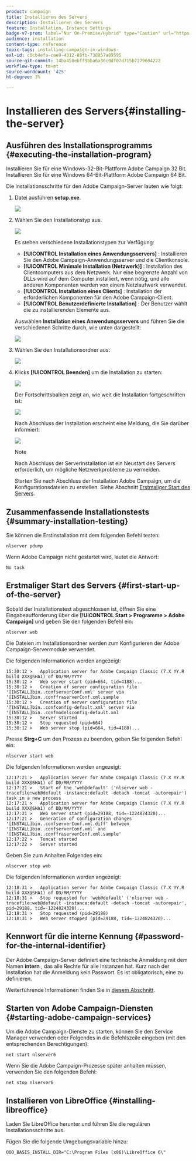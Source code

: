 ```yaml
---
product: campaign
title: Installieren des Servers
description: Installieren des Servers
feature: Installation, Instance Settings
badge-v7-prem: label="Nur On-Premise/Hybrid" type="Caution" url="https://experienceleague.adobe.com/docs/campaign-classic/using/installing-campaign-classic/architecture-and-hosting-models/hosting-models-lp/hosting-models.html?lang=de" tooltip="Gilt nur für Hybrid- und On-Premise-Bereitstellungen"
audience: installation
content-type: reference
topic-tags: installing-campaign-in-windows-
exl-id: c0cb4efa-cae9-4312-88fb-738857a89595
source-git-commit: 14ba450ebff9bba6a36c0df07d715b7279604222
workflow-type: tm+mt
source-wordcount: '425'
ht-degree: 3%

---
```


# Installieren des Servers{#installing-the-server}



## Ausführen des Installationsprogramms {#executing-the-installation-program}

Installieren Sie für eine Windows-32-Bit-Plattform Adobe Campaign 32 Bit. Installieren Sie für eine Windows 64-Bit-Plattform Adobe Campaign 64 Bit.

Die Installationsschritte für den Adobe Campaign-Server lauten wie folgt:

1. Datei ausführen **setup.exe**.

   ![](assets/s_ncs_install_installer_01.png)

1. Wählen Sie den Installationstyp aus.

   ![](assets/s_ncs_install_installer_01a.png)

   Es stehen verschiedene Installationstypen zur Verfügung:

   * **[!UICONTROL Installation eines Anwendungsservers]** : Installieren Sie den Adobe Campaign-Anwendungsserver und die Clientkonsole.
   * **[!UICONTROL Minimale Installation (Netzwerk)]** : Installation des Clientcomputers aus dem Netzwerk. Nur eine begrenzte Anzahl von DLLs wird auf dem Computer installiert, wenn nötig, und alle anderen Komponenten werden von einem Netzlaufwerk verwendet.
   * **[!UICONTROL Installation eines Clients]** : Installation der erforderlichen Komponenten für den Adobe Campaign-Client.
   * **[!UICONTROL Benutzerdefinierte Installation]** : Der Benutzer wählt die zu installierenden Elemente aus.

   Auswählen **Installation eines Anwendungsservers** und führen Sie die verschiedenen Schritte durch, wie unten dargestellt:

   ![](assets/s_ncs_install_installer_02.png)

1. Wählen Sie den Installationsordner aus:

   ![](assets/s_ncs_install_installer_03.png)

1. Klicks **[!UICONTROL Beenden]** um die Installation zu starten:

   ![](assets/s_ncs_install_installer_04.png)

   Der Fortschrittsbalken zeigt an, wie weit die Installation fortgeschritten ist:

   ![](assets/s_ncs_install_installer_05.png)

   Nach Abschluss der Installation erscheint eine Meldung, die Sie darüber informiert:

   ![](assets/s_ncs_install_installer_06.png)

   >[!NOTE]
   >
   >Nach Abschluss der Serverinstallation ist ein Neustart des Servers erforderlich, um mögliche Netzwerkprobleme zu vermeiden.

   Starten Sie nach Abschluss der Installation Adobe Campaign, um die Konfigurationsdateien zu erstellen. Siehe Abschnitt [Erstmaliger Start des Servers](#first-start-up-of-the-server).

## Zusammenfassende Installationstests {#summary-installation-testing}

Sie können die Erstinstallation mit dem folgenden Befehl testen:

```
nlserver pdump
```

Wenn Adobe Campaign nicht gestartet wird, lautet die Antwort:

```
No task
```

## Erstmaliger Start des Servers {#first-start-up-of-the-server}

Sobald der Installationstest abgeschlossen ist, öffnen Sie eine Eingabeaufforderung über die **[!UICONTROL Start > Programme > Adobe Campaign]** und geben Sie den folgenden Befehl ein:

```
nlserver web
```

Die Dateien im Installationsordner werden zum Konfigurieren der Adobe Campaign-Servermodule verwendet.

Die folgenden Informationen werden angezeigt:

```
15:30:12 >   Application server for Adobe Campaign Classic (7.X YY.R build XXX@SHA1) of DD/MM/YYYY
15:30:12 >   Web server start (pid=664, tid=4188)...
15:30:12 >   Creation of server configuration file '[INSTALL]bin..confserverConf.xml' server via '[INSTALL]bin..conffraserverConf.xml.sample
15:30:12 >   Creation of server configuration file '[INSTALL]bin..confconfig-default.xml' server via '[INSTALL]bin..confmodelsconfig-default.xml
15:30:12 >   Server started
15:30:12 >   Stop requested (pid=664)
15:30:12 >   Web server stop (pid=664, tid=4188)...
```

Presse **Strg+C** um den Prozess zu beenden, geben Sie folgenden Befehl ein:

```
nlserver start web
```

Die folgenden Informationen werden angezeigt:

```
12:17:21 >   Application server for Adobe Campaign Classic (7.X YY.R build XXX@SHA1) of DD/MM/YYYY
12:17:21 >   Start of the 'web@default' ('nlserver web -tracefile:web@default -instance:default -detach -tomcat -autorepair') task in a new process 
12:17:21 >   Application server for Adobe Campaign Classic (7.X YY.R build XXX@SHA1) of DD/MM/YYYY
12:17:21 >   Web server start (pid=29188, tid=-1224824320)...
12:17:21 >   Generation of configuration changes '[INSTALL]bin..confserverConf.xml.diff' between '[INSTALL]bin..confserverConf.xml' and '[INSTALL]bin..conffraserverConf.xml.sample'
12:17:22 >   Tomcat started
12:17:22 >   Server started
```

Geben Sie zum Anhalten Folgendes ein:

```
nlserver stop web
```

Die folgenden Informationen werden angezeigt:

```
12:18:31 >   Application server for Adobe Campaign Classic (7.X YY.R build XXX@SHA1) of DD/MM/YYYY
12:18:31 >   Stop requested for 'web@default' ('nlserver web -tracefile:web@default -instance:default -detach -tomcat -autorepair', pid=29188, tid=-1224824320)...
12:18:31 >   Stop requested (pid=29188)
12:18:31 >   Web server stopped (pid=29188, tid=-1224824320)...
```

## Kennwort für die interne Kennung {#password-for-the-internal-identifier}

Der Adobe Campaign-Server definiert eine technische Anmeldung mit dem Namen **intern** , das alle Rechte für alle Instanzen hat. Kurz nach der Installation hat die Anmeldung kein Passwort. Es ist obligatorisch, eine zu definieren.

Weiterführende Informationen finden Sie in [diesem Abschnitt](../../installation/using/configuring-campaign-server.md#internal-identifier).

## Starten von Adobe Campaign-Diensten {#starting-adobe-campaign-services}

Um die Adobe Campaign-Dienste zu starten, können Sie den Service Manager verwenden oder Folgendes in die Befehlszeile eingeben (mit den entsprechenden Berechtigungen):

```
net start nlserver6
```

Wenn Sie die Adobe Campaign-Prozesse später anhalten müssen, verwenden Sie den folgenden Befehl:

```
net stop nlserver6
```

## Installieren von LibreOffice {#installing-libreoffice}

Laden Sie LibreOffice herunter und führen Sie die regulären Installationsschritte aus.

Fügen Sie die folgende Umgebungsvariable hinzu:

```
OOO_BASIS_INSTALL_DIR="C:\Program Files (x86)\LibreOffice 6\"
```
